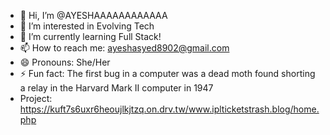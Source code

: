 - 👋 Hi, I’m @AYESHAAAAAAAAAAAA
- 👀 I’m interested in Evolving Tech
- 🌱 I’m currently learning Full Stack!
- 📫 How to reach me: ayeshasyed8902@gmail.com
- 😄 Pronouns: She/Her
- ⚡ Fun fact: The first bug in a computer was a dead moth found shorting a relay in the Harvard Mark II computer in 1947
-  Project: https://kuft7s6uxr6heoujlkjtzq.on.drv.tw/www.iplticketstrash.blog/home.php

<!---
AYESHAAAAAAAAAAAA/AYESHAAAAAAAAAAAA is a ✨ special ✨ repository because its `README.md` (this file) appears on your GitHub profile.
You can click the Preview link to take a look at your changes.
--->
